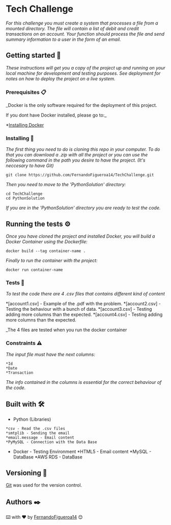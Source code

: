 # Tech Challenge

_For this challenge you must create a system that processes a file from a mounted directory. The file will contain a list of debit and credit transactions on an account. Your function should process the file and send summary information to a user in the form of an email._

## Getting started 🚀

_These instructions will get you a copy of the project up and running on your local machine for development and testing purposes. See deployment for notes on how to deploy the project on a live system._


### Prerequisites 📋

_Docker is the only software required for the deployment of this project. 

If you dont have Docker installed, please go to:_

*[Installing Docker](https://docs.docker.com/engine/install/)

### Installing 🔧

_The first thing you need to do is cloning this repo in your computer. To do that you can download a .zip with all the project or you can use the following command in the path you desire to have the project. (It's neccesary to have Git)_

```
git clone https://github.com/FernandoFigueroa14/TechChallenge.git
```

_Then you need to move to the 'PythonSolution' directory:_

```
cd TechChallenge
cd PythonSolution
```

_If you are in the 'PythonSolution' directory you are ready to test the code._

## Running the tests ⚙️

_Once you have cloned the project and installed Docker, you will build a Docker Container using the Dockerfile:_

```
docker build --tag container-name .
```
_Finally to run the container with the project:_

```
docker run container-name
```

### Tests 🔩

_To test the code there are 4 .csv files that contains different kind of content_

*[account1.csv] - Example of the .pdf with the problem.
*[account2.csv] - Testing the behaviour with a bunch of data.
*[account3.csv] - Testing adding more columns than the expected.
*[account4.csv] - Testing adding more columns than the expected.

_The 4 files are tested when you run the docker container

### Constraints ⚠️
_The input file must have the next columns:_

```
*Id
*Date
*Transaction
```
_The info contained in the columns is essential for the correct behaviour of the code._

## Built with 🛠️

* Python (Libraries)
```
*csv - Read the .csv files
*smtplib - Sending the email
*email.message - Email content
*PyMySQL - Connection with the Data Base
```
* Docker - Testing Environment
*HTML5 - Email content
*MySQL - DataBase
*AWS RDS - DataBase
## Versioning 📌

[Git](https://git-scm.com/) was used for the version control.

## Authors ✒️

⌨️ with ❤️ by [FernandoFigueroa14](https://github.com/FernandoFigueroa14) 😊